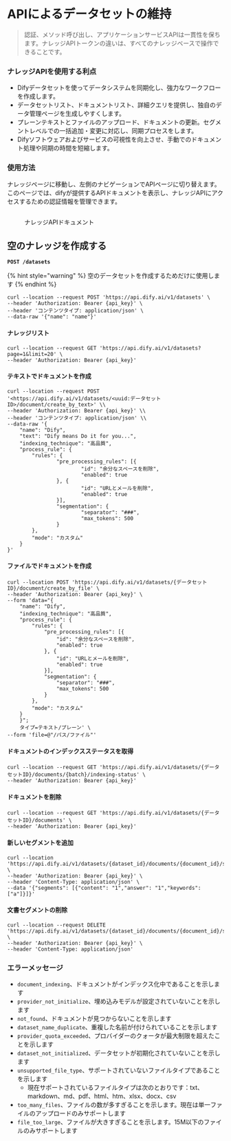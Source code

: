 # APIによるデータセットの維持

> 認証、メソッド呼び出し、アプリケーションサービスAPIは一貫性を保ちます。ナレッジAPIトークンの違いは、すべてのナレッジベースで操作できることです。

### ナレッジAPIを使用する利点
* Difyデータセットを使ってデータシステムを同期化し、強力なワークフローを作成します。
* データセットリスト、ドキュメントリスト、詳細クエリを提供し、独自のデータ管理ページを生成しやすくします。
* プレーンテキストとファイルのアップロード、ドキュメントの更新。セグメントレベルでの一括追加・変更に対応し、同期プロセスをします。
* Difyソフトウェアおよびサービスの可視性を向上させ、手動でのドキュメント処理や同期の時間を短縮します。

### 使用方法

ナレッジページに移動し、左側のナビゲーションでAPIページに切り替えます。このページでは、difyが提供するAPIドキュメントを表示し、ナレッジAPIにアクセスするための認証情報を管理できます。

<figure><img src="../../.gitbook/assets/dataset-api-token.png" alt=""><figcaption><p>ナレッジAPIドキュメント</p></figcaption></figure>

## **空のナレッジを作成する**

**`POST /datasets`**

{% hint style="warning" %}
空のデータセットを作成するためだけに使用します
{% endhint %}

```
curl --location --request POST 'https://api.dify.ai/v1/datasets' \
--header 'Authorization: Bearer {api_key}' \
--header 'コンテンツタイプ: application/json' \
--data-raw '{"name": "name"}'
```

#### **ナレッジリスト**

```
curl --location --request GET 'https://api.dify.ai/v1/datasets?page=1&limit=20' \
--header 'Authorization: Bearer {api_key}'
```

#### **テキストでドキュメントを作成**

```
curl --location --request POST '<https://api.dify.ai/v1/datasets/<uuid:データセットID>/document/create_by_text>' \\
--header 'Authorization: Bearer {api_key}' \\
--header 'コンテンツタイプ: application/json' \\
--data-raw '{
    "name": "Dify",
    "text": "Dify means Do it for you...",
    "indexing_technique": "高品質",
    "process_rule": {
        "rules": {
                "pre_processing_rules": [{
                        "id": "余分なスペースを削除",
                        "enabled": true
                }, {
                        "id": "URLとメールを削除",
                        "enabled": true
                }],
                "segmentation": {
                        "separator": "###",
                        "max_tokens": 500
                }
        },
        "mode": "カスタム"
    }
}'
```

#### **ファイルでドキュメントを作成**

```
curl --location POST 'https://api.dify.ai/v1/datasets/{データセットID}/document/create_by_file' \
--header 'Authorization: Bearer {api_key}' \
--form 'data="{
	"name": "Dify",
	"indexing_technique": "高品質",
	"process_rule": {
		"rules": {
			"pre_processing_rules": [{
				"id": "余分なスペースを削除",
				"enabled": true
			}, {
				"id": "URLとメールを削除",
				"enabled": true
			}],
			"segmentation": {
				"separator": "###",
				"max_tokens": 500
			}
		},
		"mode": "カスタム"
	}
    }";
    タイプ=テキスト/プレーン' \
--form 'file=@"/パス/ファイル"'
```

#### **ドキュメントのインデックスステータスを取得**

```
curl --location --request GET 'https://api.dify.ai/v1/datasets/{データセットID}/documents/{batch}/indexing-status' \
--header 'Authorization: Bearer {api_key}'
```

#### **ドキュメントを削除**

```
curl --location --request GET 'https://api.dify.ai/v1/datasets/{データセットID}/documents' \
--header 'Authorization: Bearer {api_key}'
```

#### **新しいセグメントを追加**

```
curl --location 'https://api.dify.ai/v1/datasets/{dataset_id}/documents/{document_id}/segments' \
--header 'Authorization: Bearer {api_key}' \
--header 'Content-Type: application/json' \
--data '{"segments": [{"content": "1","answer": "1","keywords": ["a"]}]}'
```

#### 文書セグメントの削除

```
curl --location --request DELETE 'https://api.dify.ai/v1/datasets/{dataset_id}/documents/{document_id}/segments/{segment_id}' \
--header 'Authorization: Bearer {api_key}' \
--header 'Content-Type: application/json'
```

### エラーメッセージ

- `document_indexing`、ドキュメントがインデックス化中であることを示します
- `provider_not_initialize`、埋め込みモデルが設定されていないことを示します
- `not_found`、ドキュメントが見つからないことを示します
- `dataset_name_duplicate`、重複した名前が付けられていることを示します
- `provider_quota_exceeded`、プロバイダーのクォータが最大制限を超えたことを示します
- `dataset_not_initialized`、データセットが初期化されていないことを示します
- `unsupported_file_type`、サポートされていないファイルタイプであることを示します
    - 現在サポートされているファイルタイプは次のとおりです：txt、markdown、md、pdf、html、htm、xlsx、docx、csv
- `too_many_files`、ファイルの数が多すぎることを示します。現在は単一ファイルのアップロードのみサポートします
- `file_too_large`、ファイルが大きすぎることを示します。15M以下のファイルのみサポートします